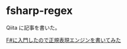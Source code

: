 # fsharp-regex

Qiita に記事を書いた。

[F#に入門したので正規表現エンジンを書いてみた](https://qiita.com/nojima/items/473f37fbc992251106b8)
